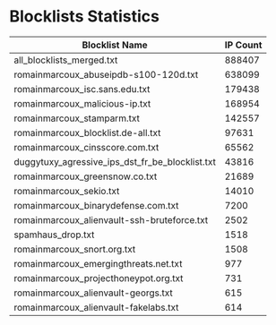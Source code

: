 # Blocklists Statistics
| Blocklist Name | IP Count |
|----|----|
| all_blocklists_merged.txt | 888407 |
| romainmarcoux_abuseipdb-s100-120d.txt | 638099 |
| romainmarcoux_isc.sans.edu.txt | 179438 |
| romainmarcoux_malicious-ip.txt | 168954 |
| romainmarcoux_stamparm.txt | 142557 |
| romainmarcoux_blocklist.de-all.txt | 97631 |
| romainmarcoux_cinsscore.com.txt | 65562 |
| duggytuxy_agressive_ips_dst_fr_be_blocklist.txt | 43816 |
| romainmarcoux_greensnow.co.txt | 21689 |
| romainmarcoux_sekio.txt | 14010 |
| romainmarcoux_binarydefense.com.txt | 7200 |
| romainmarcoux_alienvault-ssh-bruteforce.txt | 2502 |
| spamhaus_drop.txt | 1518 |
| romainmarcoux_snort.org.txt | 1508 |
| romainmarcoux_emergingthreats.net.txt | 977 |
| romainmarcoux_projecthoneypot.org.txt | 731 |
| romainmarcoux_alienvault-georgs.txt | 615 |
| romainmarcoux_alienvault-fakelabs.txt | 614 |
